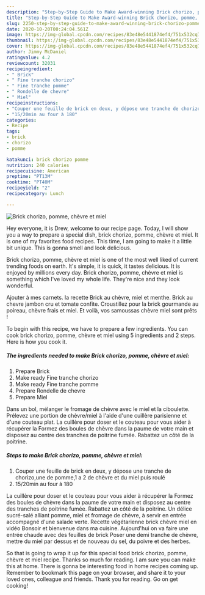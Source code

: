 ```yaml
---
description: "Step-by-Step Guide to Make Award-winning Brick chorizo, pomme, chèvre et miel"
title: "Step-by-Step Guide to Make Award-winning Brick chorizo, pomme, chèvre et miel"
slug: 2250-step-by-step-guide-to-make-award-winning-brick-chorizo-pomme-chevre-et-miel
date: 2020-10-20T00:24:04.561Z
image: https://img-global.cpcdn.com/recipes/83e48e5441874ef4/751x532cq70/brick-chorizo-pomme-chevre-et-miel-photo-principale-de-la-recette.jpg
thumbnail: https://img-global.cpcdn.com/recipes/83e48e5441874ef4/751x532cq70/brick-chorizo-pomme-chevre-et-miel-photo-principale-de-la-recette.jpg
cover: https://img-global.cpcdn.com/recipes/83e48e5441874ef4/751x532cq70/brick-chorizo-pomme-chevre-et-miel-photo-principale-de-la-recette.jpg
author: Jimmy McDaniel
ratingvalue: 4.2
reviewcount: 32031
recipeingredient:
- " Brick"
- " Fine tranche chorizo"
- " Fine tranche pomme"
- " Rondelle de chevre"
- " Miel"
recipeinstructions:
- "Couper une feuille de brick en deux, y dépose une tranche de chorizo,une de pomme,1 a 2 de chèvre et du miel puis roulé"
- "15/20min au four à 180"
categories:
- Recipe
tags:
- brick
- chorizo
- pomme

katakunci: brick chorizo pomme 
nutrition: 240 calories
recipecuisine: American
preptime: "PT13M"
cooktime: "PT40M"
recipeyield: "2"
recipecategory: Lunch

---
```



![Brick chorizo, pomme, chèvre et miel](https://img-global.cpcdn.com/recipes/83e48e5441874ef4/751x532cq70/brick-chorizo-pomme-chevre-et-miel-photo-principale-de-la-recette.jpg)

Hey everyone, it is Drew, welcome to our recipe page. Today, I will show you a way to prepare a special dish, brick chorizo, pomme, chèvre et miel. It is one of my favorites food recipes. This time, I am going to make it a little bit unique. This is gonna smell and look delicious.

Brick chorizo, pomme, chèvre et miel is one of the most well liked of current trending foods on earth. It's simple, it is quick, it tastes delicious. It is enjoyed by millions every day. Brick chorizo, pomme, chèvre et miel is something which I've loved my whole life. They're nice and they look wonderful.

Ajouter à mes carnets. la recette Brick au chèvre, miel et menthe. Brick au chevre jambon cru et tomate confite. Croustillez pour la brick gourmande au poireau, chèvre frais et miel. Et voilà, vos samoussas chèvre miel sont prêts !


To begin with this recipe, we have to prepare a few ingredients. You can cook brick chorizo, pomme, chèvre et miel using 5 ingredients and 2 steps. Here is how you cook it.

<!--inarticleads1-->

##### The ingredients needed to make Brick chorizo, pomme, chèvre et miel:

1. Prepare  Brick
1. Make ready  Fine tranche chorizo
1. Make ready  Fine tranche pomme
1. Prepare  Rondelle de chevre
1. Prepare  Miel


Dans un bol, mélanger le fromage de chèvre avec le miel et la ciboulette. Prélevez une portion de chèvre/miel à l&#39;aide d&#39;une cuillère parisienne et d&#39;une couteau plat. La cuillère pour doser et le couteau pour vous aider à récupérer la Formez des boules de chèvre dans la paume de votre main et disposez au centre des tranches de poitrine fumée. Rabattez un côté de la poitrine. 

<!--inarticleads2-->

##### Steps to make Brick chorizo, pomme, chèvre et miel:

1. Couper une feuille de brick en deux, y dépose une tranche de chorizo,une de pomme,1 a 2 de chèvre et du miel puis roulé
1. 15/20min au four à 180


La cuillère pour doser et le couteau pour vous aider à récupérer la Formez des boules de chèvre dans la paume de votre main et disposez au centre des tranches de poitrine fumée. Rabattez un côté de la poitrine. Un délice sucré-salé alliant pomme, miel et fromage de chèvre, à servir en entrée accompagné d&#39;une salade verte. Recette végétarienne brick chèvre miel en vidéo Bonsoir et bienvenue dans ma cuisine. Aujourd&#39;hui on va faire une entrée chaude avec des feuilles de brick Poser une demi tranche de chèvre, mettre du miel par dessus et de nouveau du sel, du poivre et des herbes. 

So that is going to wrap it up for this special food brick chorizo, pomme, chèvre et miel recipe. Thanks so much for reading. I am sure you can make this at home. There is gonna be interesting food in home recipes coming up. Remember to bookmark this page on your browser, and share it to your loved ones, colleague and friends. Thank you for reading. Go on get cooking!
